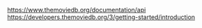 https://www.themoviedb.org/documentation/api
https://developers.themoviedb.org/3/getting-started/introduction
